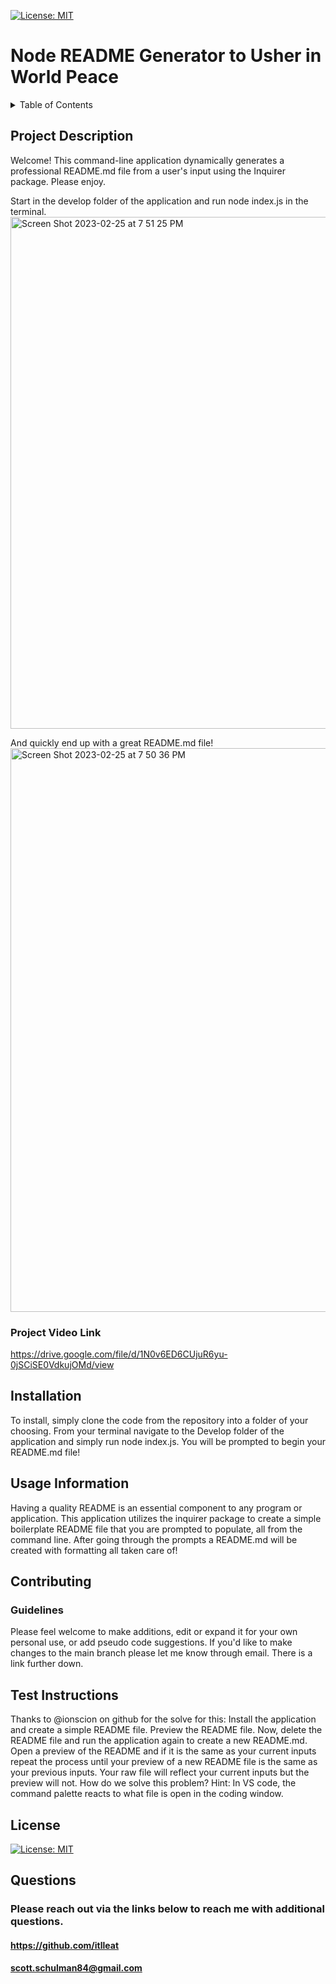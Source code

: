  [![License: MIT](https://img.shields.io/badge/License-MIT-blue.svg)](https://opensource.org/licenses/MIT "Click to view the MIT License on opensource.org")
  
  # Node README Generator to Usher in World Peace 

<details>
  <summary>Table of Contents</summary>
  <ol>
  <li><a href="#project-description">Project Description</a></li>
  <li><a href="#installation">Installation</a></li>
    <li><a href="#usage-information">Usage</a></li>
    <li><a href="#contributing">Contributing</a></li>
    <li><a href="#test-instructions">Testing</a></li>
    <li><a href="#license">License</a></li>
    <li><a href="#questions">Questions</a></li>
  </ol>
</details>

## Project Description
Welcome! This command-line application dynamically generates a professional README.md file from a user's input using the Inquirer package. Please enjoy.

Start in the develop folder of the application and run node index.js in the terminal.
<img width="819" alt="Screen Shot 2023-02-25 at 7 51 25 PM" src="https://user-images.githubusercontent.com/118778670/221389625-c4c3ee79-22a6-47a8-a142-325734c307a0.png">

And quickly end up with a great README.md file!
<img width="902" alt="Screen Shot 2023-02-25 at 7 50 36 PM" src="https://user-images.githubusercontent.com/118778670/221389745-7d33ca5f-a602-4485-866c-c7342a5019e9.png">

### Project Video Link
https://drive.google.com/file/d/1N0v6ED6CUjuR6yu-0jSCiSE0VdkujOMd/view
## Installation
To install, simply clone the code from the repository into a folder of your choosing. From your terminal navigate to the Develop folder of the application and simply run node index.js. You will be prompted to begin your README.md file!
## Usage Information
Having a quality README is an essential component to any program or application. This  application utilizes the inquirer package to create a simple boilerplate README file that you are prompted to populate, all from the command line. After going through the prompts a README.md will be created with formatting all taken care of!
## Contributing
### Guidelines
Please feel welcome to make additions, edit or expand it for your own personal use, or add pseudo code suggestions. If you'd like to make changes to the main branch please let me know through email. There is a link further  down.
## Test Instructions
Thanks to @ionscion on github for the solve for this: Install the application and create a simple README file. Preview the README file. Now, delete the README file and run the application again to create a new README.md. Open a preview of the README and if it is the same as your current inputs repeat the process until your preview of a new README file is the same as your previous inputs. Your raw file will reflect your current inputs but the preview will not. How do we solve this problem? Hint:  In VS code, the command palette reacts to what file is open in the coding window.
## License
[![License: MIT](https://img.shields.io/badge/License-MIT-blue.svg)](https://opensource.org/licenses/MIT "Click to view the MIT License on opensource.org")
## Questions

### Please reach out via the links below to reach me with additional questions.

#### https://github.com/itlleat
#### scott.schulman84@gmail.com
